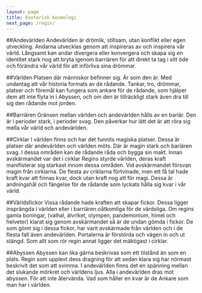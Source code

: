 ```yaml
---
layout: page
title: Esoterisk Kosmologi
next_page: /regin/
---
```

##Andevärlden
Andevärlden är drömlik, stillsam, utan konflikt eller egen utveckling. Andarna utvecklas genom att inspireras av och inspirera vår värld. Långsamt kan andar divergera eller konvergera och skapa sig en identitet stark nog att bryta igenom barriären för att direkt ta tag i sitt öde och förändra vår värld för att införliva sina drömmar.

##Världen
Platsen där människor befinner sig. Är som den är. Med undantag att 
vår historia formats av de rådande. Tankar, tro, drömmar, platser och föremål kan fungera som ankare för de rådande, som hjälper dem att inte flyta in i Abyssen, och om den är tillräckligt stark även dra till sig den rådande mot jorden.

##Barriären
Gränsen mellan världen och andevärlden hålls av en bariär. Den är i perioder stark, i perioder svag. Den påverkar hur lätt det är att röra sig mella vår värld och andevärlden.

##Cirklar
I världen finns och har det funnits magiska platser. Dessa är platser där andevärlden  och världen möts. Där är magin stark och bariären svag. I dessa områden kan de rådande råda och bygga sin makt.
Innan avskärmandet var det i cirklar Regins styrde världen, deras kraft manifisterar sig starkast innom dessa områden. Vid avskärmandet försvan magin från cirklarna. De flesta av criklarna förtvinade, men ett få tal hade kraft kvar att finnas kvar, dock utan kraft nog att för magi. Dessa är andningshål och fängelse för de rådande som lyckats hålla sig kvar i vår värld.

##Världsfickor
Vissa rådande hade kraften att skapar fickor. Dessa ligger insprängda i världen eller i barriären oåtkomliga för de värdsliga. Om regins gamla boningar, (valhal, älvriket, olympen, pandemonium, himel och helveter) klarat sig genom avskärmandet så är de undan gömda i fickor.  De som gömt sig i dessa fickor, har varit avskärmade från världen och i de flesta fall även andevärlden. Portalerna är förstörda och vägen in och ut stängd. Som allt som rör regin annat ligger det mäktigast i cirklar.

##Abyssen
Abyssen kan lika gärna beskrivas som ett tilstånd än som en plats. Regin som upplevt dess dragning för att sedan klara sig har nörmast beskrivit det som att svimma. I andevärlden finns det en spänning mellan det slukande mörkret och världens ljus. Alla i andevärlden dras mot abyssen. För att inte återvända. Vad som håller en kvar är de Ankare som man har i världen.
